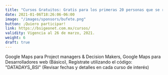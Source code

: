 ```yaml
---
title: "Cursos Gratuitos: Gratis para los primeras 20 personas que se registren"
date: 2021-01-06T18:26:06-06:00
image: "/images/sponsors/bufete.png"
button: ¡Quiero participar!
link: https://bsigeonet.com.mx/cursos/
validity: Vigencia al 26 de marzo, 2021.
weight: 6
draft: true
---
```



Google Maps para Project managers & Decision Makers, Google Maps para  Desarrolladores web (Básico), Regístrate utilizando el código: "DATADAYS_BSI" (Revisar fechas y detalles en cada curso de interés)
